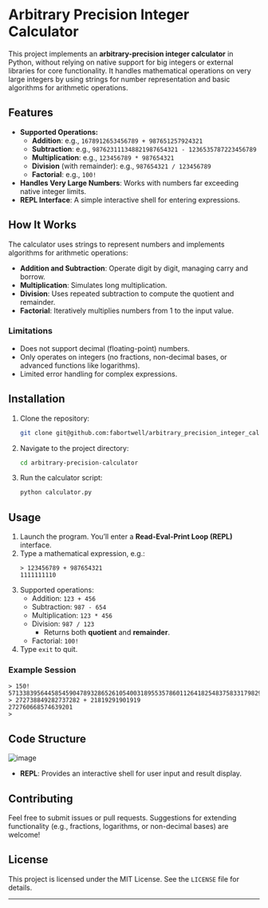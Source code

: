 # Arbitrary Precision Integer Calculator

This project implements an **arbitrary-precision integer calculator** in Python, without relying on native support for big integers or external libraries for core functionality. It handles mathematical operations on very large integers by using strings for number representation and basic algorithms for arithmetic operations.

## Features

- **Supported Operations:**
  - **Addition**: e.g., `1678912653456789 + 987651257924321`
  - **Subtraction**: e.g., `987623111348821987654321 - 1236535787223456789`
  - **Multiplication**: e.g., `123456789 * 987654321`
  - **Division** (with remainder): e.g., `987654321 / 123456789`
  - **Factorial**: e.g., `100!`
- **Handles Very Large Numbers**: Works with numbers far exceeding native integer limits.
- **REPL Interface**: A simple interactive shell for entering expressions.

## How It Works

The calculator uses strings to represent numbers and implements algorithms for arithmetic operations:
- **Addition and Subtraction**: Operate digit by digit, managing carry and borrow.
- **Multiplication**: Simulates long multiplication.
- **Division**: Uses repeated subtraction to compute the quotient and remainder.
- **Factorial**: Iteratively multiplies numbers from 1 to the input value.

### Limitations
- Does not support decimal (floating-point) numbers.
- Only operates on integers (no fractions, non-decimal bases, or advanced functions like logarithms).
- Limited error handling for complex expressions.

## Installation

1. Clone the repository:
   ```bash
   git clone git@github.com:fabortwell/arbitrary_precision_integer_calculator.git
   ```
2. Navigate to the project directory:
   ```bash
   cd arbitrary-precision-calculator
   ```
3. Run the calculator script:
   ```bash
   python calculator.py
   ```

## Usage

1. Launch the program. You’ll enter a **Read-Eval-Print Loop (REPL)** interface.
2. Type a mathematical expression, e.g.:
   ```plaintext
   > 123456789 + 987654321
   1111111110
   ```
3. Supported operations:
   - Addition: `123 + 456`
   - Subtraction: `987 - 654`
   - Multiplication: `123 * 456`
   - Division: `987 / 123`
     - Returns both **quotient** and **remainder**.
   - Factorial: `100!`
4. Type `exit` to quit.

### Example Session

```plaintext
> 150!
57133839564458545904789328652610540031895535786011264182548375833179829124845398393126574488675311145377107878746854204162666250198684504466355949195922066574942592095735778929325357290444962472405416790722118445437122269675520000000000000000000000000000000000000
> 272738849282737282 + 21819291901919
272760668574639201
> 
```

## Code Structure

![image](https://github.com/user-attachments/assets/11733a4d-fbc4-4af5-a3e9-337c30410d1d)

- **REPL**: Provides an interactive shell for user input and result display.

## Contributing

Feel free to submit issues or pull requests. Suggestions for extending functionality (e.g., fractions, logarithms, or non-decimal bases) are welcome!

## License

This project is licensed under the MIT License. See the `LICENSE` file for details.

---
